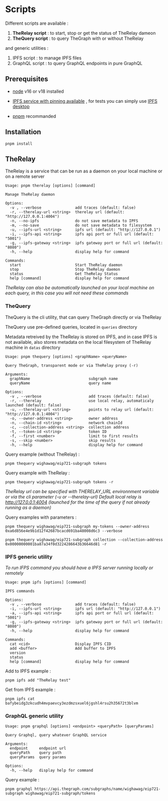 # Scripts

Different scripts are available :

1. **TheRelay script** : to start, stop or get the status of TheRelay dameon
1. **TheQuery script** : to query TheGraph with or without TheRelay

and generic utilities :

1. IPFS script : to manage IPFS files
1. GraphQL script : to query GraphQL endpoints in pure GraphQL

## Prerequisites

- [node](https://nodejs.org/en/download/) v16 or v18 installed
- [IPFS service with pinning available](https://docs.ipfs.tech/how-to/work-with-pinning-services/#use-an-existing-pinning-service) , for tests you can simply use [IPFS desktop](https://docs.ipfs.tech/install/ipfs-desktop/)

- [pnpm](https://pnpm.io/installation) recommanded

## Installation

```shell
pnpm install
```

## TheRelay

TheRelay is a service that can be run as a daemon on your local machine or on a remote server

```text
Usage: pnpm therelay [options] [command]

Manage TheRelay daemon

Options:
  -v , --verbose               add traces (default: false)
  -r, --therelay-url <string>  therelay url (default: "http://127.0.0.1:4004")
  -n, --no-ipfs                do not save metadata to IPFS
  -m, --no-save                do not save metadata to filesystem
  -u, --ipfs-url <string>      ipfs url (default: "http://127.0.0.1")
  -i, --ipfs-api <string>      ipfs api port or full url (default: "5001")
  -g, --ipfs-gateway <string>  ipfs gateway port or full url (default: "8080")
  -h, --help                   display help for command

Commands:
  start                        Start TheRelay daemon
  stop                         Stop TheRelay daemon
  status                       Get TheRelay Status
  help [command]               display help for command
```

_TheRelay can also be automatically launched on your local machine on each query, in this case you will not need these commands_

### TheQuery

TheQuery is the cli utility, that can query TheGraph directly or via TheRelay

TheQuery use pre-defined queries, located in `queries` directory

Metadata retreived by the TheRelay is stored on IPFS, and in case IPFS is not available, also stores metadata on the local filesystem of TheRelay machine in `datas` directory

```text
Usage: pnpm thequery [options] <graphName> <queryName>

Query TheGraph, transparent mode or via TheRelay proxy (-r)

Arguments:
  graphName                          subgraph name
  queryName                          query name

Options:
  -v , --verbose                     add traces (default: false)
  -r, --therelay                     use local relay, automaticaly launched (default: false)
  -u, --therelay-url <string>        points to relay url (default: "http://127.0.0.1:4004")
  -o, --owner-address <string>       owner address
  -n, --chain-id <string>            network chainId
  -c, --collection-address <string>  collection address
  -t, --token-id <string>            token ID
  -f, --first <number>               limit to first results
  -s, --skip <number>                skip results
  -h, --help                         display help for command
```

Query example (without TheRelay) :

```shell
pnpm thequery wighawag/eip721-subgraph tokens
```

Query example with TheRelay :

```shell
pnpm thequery wighawag/eip721-subgraph tokens -r
```

_TheRelay url can be specified with THERELAY_URL environnment variable or via the cli parameter (-u or --therelay-url)
Default local relay is http://127.0.0.1:4004 (launched for the time of the query if not already running as a daemon)_

Query examples with parameters :

```shell
pnpm thequery wighawag/eip721-subgraph my-tokens --owner-address 0xa6d856e4e9b1d12f42687bcacd691ba48008d6c3 --verbose
```

```shell
pnpm thequery wighawag/eip721-subgraph collection --collection-address 0x00000000001ba87a34f0d3224286643b36646d81 -r
```

### IPFS generic utility

_To run IFPS command you should have a IPFS server running locally or remotely_

```text
Usage: pnpm ipfs [options] [command]

IPFS commands

Options:
  -v , --verbose               add traces (default: false)
  -i, --ipfs-url <string>      ipfs url (default: "http://127.0.0.1")
  -a, --ipfs-api <string>      ipfs api port or full url (default: "5001")
  -g, --ipfs-gateway <string>  ipfs gateway port or full url (default: "8080")
  -h, --help                   display help for command

Commands:
  cat <cid>                    Display IPFS CID
  add <buffer>                 Add buffer to IPFS
  version
  status
  help [command]               display help for command
```

Add to IPFS example :

```shell
pnpm ipfs add "TheRelay test"
```

Get from IPFS example :

```shell
pnpm ipfs cat bafybeidg3zkcudh4mvpaevcy3ezdmzsxuel6jgshl4rsu2h35672t3blvm
```

### GraphQL generic utility

```text
Usage: pnpm graphql [options] <endpoint> <queryPath> [queryParams]

Query Graphql, query whatever GraphQL service

Arguments:
  endpoint     endpoint url
  queryPath    query path
  queryParams  query params

Options:
  -h, --help   display help for command
```

Query example :

```shell
pnpm graphql https://api.thegraph.com/subgraphs/name/wighawag/eip721-subgraph wighawag/eip721-subgraph/tokens
```

